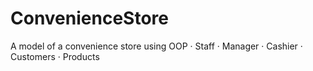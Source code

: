 # ConvenienceStore
A model of a convenience store using OOP  · Staff  · Manager  · Cashier  · Customers  · Products
